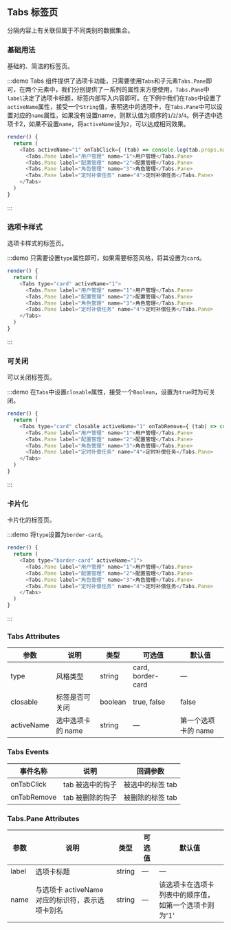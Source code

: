 ## Tabs 标签页

分隔内容上有关联但属于不同类别的数据集合。

### 基础用法
基础的、简洁的标签页。

:::demo Tabs 组件提供了选项卡功能，只需要使用`Tabs`和子元素`Tabs.Pane`即可，在两个元素中，我们分别提供了一系列的属性来方便使用，`Tabs.Pane`中`label`决定了选项卡标题，标签内部写入内容即可。在下例中我们在`Tabs`中设置了`activeName`属性，接受一个`String`值，表明选中的选项卡，在`Tabs.Pane`中可以设置对应的`name`属性，如果没有设置name，则默认值为顺序的`1`/`2`/`3`/`4`。例子选中选项卡2，如果不设置`name`，将`activeName`设为`2`，可以达成相同效果。

```js
render() {
  return (
    <Tabs activeName="1" onTabClick={ (tab) => console.log(tab.props.name) }>
      <Tabs.Pane label="用户管理" name="1">用户管理</Tabs.Pane>
      <Tabs.Pane label="配置管理" name="2">配置管理</Tabs.Pane>
      <Tabs.Pane label="角色管理" name="3">角色管理</Tabs.Pane>
      <Tabs.Pane label="定时补偿任务" name="4">定时补偿任务</Tabs.Pane>
    </Tabs>
  )
}
```
:::

### 选项卡样式
选项卡样式的标签页。

:::demo 只需要设置`type`属性即可，如果需要标签风格，将其设置为`card`。

```js
render() {
  return (
    <Tabs type="card" activeName="1">
      <Tabs.Pane label="用户管理" name="1">用户管理</Tabs.Pane>
      <Tabs.Pane label="配置管理" name="2">配置管理</Tabs.Pane>
      <Tabs.Pane label="角色管理" name="3">角色管理</Tabs.Pane>
      <Tabs.Pane label="定时补偿任务" name="4">定时补偿任务</Tabs.Pane>
    </Tabs>
  )
}
```
:::

### 可关闭
可以关闭标签页。

:::demo 在`Tabs`中设置`closable`属性，接受一个`Boolean`，设置为`true`时为可关闭。

```js
render() {
  return (
    <Tabs type="card" closable activeName="1" onTabRemove={ (tab) => console.log(tab.props.name) }>
      <Tabs.Pane label="用户管理" name="1">用户管理</Tabs.Pane>
      <Tabs.Pane label="配置管理" name="2">配置管理</Tabs.Pane>
      <Tabs.Pane label="角色管理" name="3">角色管理</Tabs.Pane>
      <Tabs.Pane label="定时补偿任务" name="4">定时补偿任务</Tabs.Pane>
    </Tabs>
  )
}
```
:::

### 卡片化
卡片化的标签页。

:::demo 将`type`设置为`border-card`。

```js
render() {
  return (
    <Tabs type="border-card" activeName="1">
      <Tabs.Pane label="用户管理" name="1">用户管理</Tabs.Pane>
      <Tabs.Pane label="配置管理" name="2">配置管理</Tabs.Pane>
      <Tabs.Pane label="角色管理" name="3">角色管理</Tabs.Pane>
      <Tabs.Pane label="定时补偿任务" name="4">定时补偿任务</Tabs.Pane>
    </Tabs>
  )
}
```
:::

### Tabs Attributes
| 参数          | 说明            | 类型            | 可选值                 | 默认值   |
|-------------  |---------------- |---------------- |---------------------- |-------- |
| type          | 风格类型      | string         |   card, border-card            |    —     |
| closable          |  标签是否可关闭    | boolean  |  true, false             |     false    |
| activeName       | 选中选项卡的 name    | string  |  —  |  第一个选项卡的 name |

### Tabs Events
| 事件名称          | 说明            | 回调参数            |
|-------------  |---------------- |---------------- |
| onTabClick          |  tab 被选中的钩子      | 被选中的标签 tab         |
| onTabRemove          |    tab 被删除的钩子    | 被删除的标签 tab  |

### Tabs.Pane Attributes
| 参数          | 说明            | 类型            | 可选值                 | 默认值   |
|-------------  |---------------- |---------------- |---------------------- |-------- |
| label          | 选项卡标题      | string          |          —             |    —     |
| name          |  与选项卡 activeName 对应的标识符，表示选项卡别名    | string  |         —              |     该选项卡在选项卡列表中的顺序值，如第一个选项卡则为'1'    |
